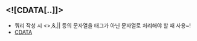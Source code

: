 
## \<![CDATA[..]]>
- 쿼리 작성 시 <>,&,|| 등의 문자열을 태그가 아닌 문자열로 처리해야 할 때 사용~!
- [CDATA](https://java119.tistory.com/70)
  
